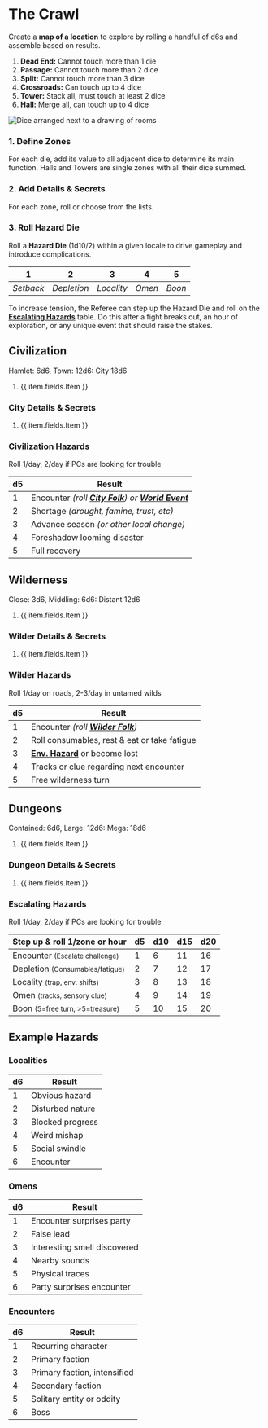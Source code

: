 # The Crawl

Create a **map of a location** to explore by rolling a handful of d6s and assemble based on results.

1. **Dead End:** Cannot touch more than 1 die
2. **Passage:** Cannot touch more than 2 dice
3. **Split:** Cannot touch more than 3 dice
4. **Crossroads:** Can touch up to 4 dice
5. **Tower:** Stack all, must touch at least 2 dice
6. **Hall:** Merge all, can touch up to 4 dice

<div class="m-auto w50--lg">

![Dice arranged next to a drawing of rooms](/img/wallet-dungeon.webp "Image of dice arranged next to a drawing of rooms representing the dice arrangement")

</div>

### 1. Define Zones

For each die, add its value to all adjacent dice to determine its main function. Halls and Towers are single zones with all their dice summed.

### 2. Add Details & Secrets

For each zone, roll or choose from the lists.

### 3. Roll Hazard Die

Roll a **Hazard Die** (1d10/2) within a given locale to drive gameplay and introduce complications.

<div class="table-scroll">

| 1        | 2         | 3         | 4    | 5      |
|:--------:|:---------:|:---------:|:----:|:------:|
| *Setback* | *Depletion* | *Locality* | *Omen* | *Boon* |

</div>

To increase tension, the Referee can step up the Hazard Die and roll on the [**Escalating Hazards**](#escalating-hazards) table. Do this after a fight breaks out, an hour of exploration, or any unique event that should raise the stakes.

## Civilization

Hamlet: 6d6, Town: 12d6: City 18d6

<ol class="d36-table single-space">
    <li
        v-for="item in atCrawlCityLocations"
    >
        {{ item.fields.Item }}
    </li>
</ol>

### City Details & Secrets

<ol class="d36-table">
    <li
        v-for="item in atCrawlCityDetails"
    >
        {{ item.fields.Item }}
    </li>
</ol>

### Civilization Hazards

Roll 1/day, 2/day if PCs are looking for trouble

| d5| Result                                                                                                 |
|---|--------------------------------------------------------------------------------------------------------|
| 1 | Encounter *(roll [**City Folk**](the-folken.md#city-folk)) or [**World Event**](the-world.md#world-events)* |
| 2 | Shortage *(drought, famine, trust, etc)*                                                                   |
| 3 | Advance season *(or other local change)*                                                                  |
| 4 | Foreshadow looming disaster                                                                           |
| 5 | Full recovery                                                                                         |

## Wilderness

Close: 3d6, Middling: 6d6: Distant 12d6

<ol class="d36-table single-space">
    <li
        v-for="item in atCrawlWilderLocations"
    >
        {{ item.fields.Item }}
    </li>
</ol>

### Wilder Details & Secrets

<ol class="d36-table">
    <li
        v-for="item in atCrawlWilderDetails"
    >
        {{ item.fields.Item }}
    </li>
</ol>

### Wilder Hazards

Roll 1/day on roads, 2-3/day in untamed wilds

| d5| Result                                                             |
|---|--------------------------------------------------------------------|
| 1 | Encounter *(roll [**Wilder Folk**](the-folken.md#wilder-folk))*        |
| 2 | Roll consumables, rest & eat or take fatigue                       |
| 3 | [**Env. Hazard**](the-world.md#environment-hazards) or become lost |
| 4 | Tracks or clue regarding next encounter                            |
| 5 | Free wilderness turn                                               |

## Dungeons

Contained: 6d6, Large: 12d6: Mega: 18d6

<ol class="d36-table single-space">
    <li
        v-for="item in atCrawlDungeonLocations"
    >
        {{ item.fields.Item }}
    </li>
</ol>

### Dungeon Details & Secrets

<ol class="d36-table">
    <li
        v-for="item in atCrawlDungeonDetails"
    >
        {{ item.fields.Item }}
    </li>
</ol>

### Escalating Hazards

Roll 1/day, 2/day if PCs are looking for trouble

<div class="table-scroll">

| Step up & roll 1/zone or hour                            | d5 | d10 | d15 | d20 |
| -------------------------------------------------------- |----|-----|-----|-----|
| Encounter <small>(Escalate&nbsp;challenge)</small>       | 1  | 6   | 11  | 16  |
| Depletion <small>(Consumables/fatigue)</small>           | 2  | 7   | 12  | 17  |
| Locality <small>(trap,&nbsp;env.&nbsp;shifts)</small>    | 3  | 8   | 13  | 18  |
| Omen <small>(tracks,&nbsp;sensory&nbsp;clue)</small>     | 4  | 9   | 14  | 19  |
| Boon <small>(5=free&nbsp;turn,&nbsp;>5=treasure)</small> | 5  | 10  | 15  | 20  |

</div>

## Example Hazards

<div class="flex--lg">
<div class="w33--lg mt2 pr1--lg">

### Localities

| d6| Result           |
|---|------------------|
| 1 | Obvious hazard   |
| 2 | Disturbed nature |
| 3 | Blocked progress |
| 4 | Weird mishap     |
| 5 | Social swindle   |
| 6 | Encounter        |

</div>
<div class="w33--lg mt2 pl1--lg pr1--lg">

### Omens

| d6| Result                       |
|---|------------------------------|
| 1 | Encounter surprises party    |
| 2 | False lead                   |
| 3 | Interesting smell discovered |
| 4 | Nearby sounds                |
| 5 | Physical traces              |
| 6 | Party surprises encounter    |

</div>
<div class="w33--lg mt2 pl1--lg">

### Encounters

| d6| Result                       |
|---|------------------------------|
| 1 | Recurring character          |
| 2 | Primary faction              |
| 3 | Primary faction, intensified |
| 4 | Secondary faction            |
| 5 | Solitary entity or oddity    |
| 6 | Boss                         |

</div>
</div>
